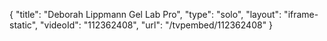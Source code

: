 {
    "title": "Deborah Lippmann Gel Lab Pro",
    "type": "solo",
    "layout": "iframe-static",
    "videoId": "112362408",
    "url": "\/tvpembed\/112362408"
}